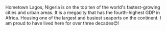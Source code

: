 Hometown
Lagos, Nigeria is on the top ten of the world's fastest-growing cities and urban areas.
It is a megacity that has the fourth-highest GDP in Africa.
Housing one of the largest and busiest seaports on the continent.
I am proud to have lived here for over three decades😍!

